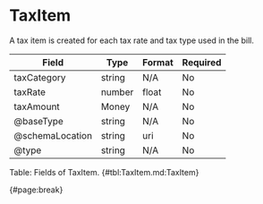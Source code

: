 <!--
    ATTENTION: This file was generated via gradle!
               Do NOT manually edit this file! Any such changes will be overwritten!
-->

# TaxItem

A tax item is created for each tax rate and tax type used in the bill.

| Field | Type | Format | Required |
| ------- | ------- | ------- | --- |
| taxCategory | string | N/A | No |
| taxRate | number | float | No |
| taxAmount | Money | N/A | No |
| @baseType | string | N/A | No |
| @schemaLocation | string | uri | No |
| @type | string | N/A | No |

Table: Fields of TaxItem. {#tbl:TaxItem.md:TaxItem}

{#page:break}
